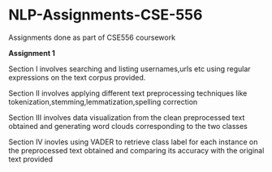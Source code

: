 # NLP-Assignments-CSE-556
Assignments done as part of CSE556 coursework

**Assignment 1** 

Section I involves searching and listing usernames,urls etc using regular expressions on the text corpus provided.

Section II involves applying different text preprocessing techniques like tokenization,stemming,lemmatization,spelling correction

Section III involves data visualization from the clean preprocessed text obtained and generating word clouds corresponding to the two classes

Section IV inovles using VADER to retrieve class label for each instance on the preprocessed text obtained and comparing its accuracy with the original text provided
